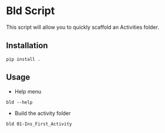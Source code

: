 # Bld Script

This script will allow you to quickly scaffold an Activities folder.

## Installation

```
pip install .
```

## Usage

* Help menu

```shell
bld --help
```


* Build the activity folder

```shell
bld 01-Ins_First_Activity
```
